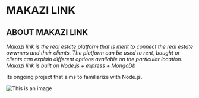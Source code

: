 # MAKAZI LINK
## ABOUT MAKAZI LINK


*Makazi link is the real estate platform that is ment to connect the real estate owwners and their clients.
The platform can be used to rent, 
bought or clients can explain different  options available on the particular location. 
Makazi link is built on [Node.js + express + MongoDb](node.js)*

Its ongoing project that aims to familiarize with Node.js.

![This is an image](https://myoctocat.com/assets/images/base-octocat.svg)
